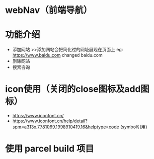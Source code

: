 # webNav（前端导航）
# 功能介绍
* 添加网站 >>添加网站会把简化过的网址展现在页面上 eg: https://www.baidu.com   changed   baidu.com
* 删除网站
* 搜索咨询
# icon使用（关闭的close图标及add图标）
* https://www.iconfont.cn/
* https://www.iconfont.cn/help/detail?spm=a313x.7781069.1998910419.16&helptype=code (symbol引用)
# 使用 parcel build 项目
